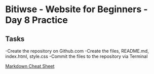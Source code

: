 # Bitiwse - Website for Beginners  - Day 8 Practice
## Tasks
-Create the repository on Github.com
-Create the files, README.md, index.html, style.css
-Commit the files to the repository via Terminal

[Markdown Cheat Sheet](https://www.markdownguide.org/cheat-sheet/)

